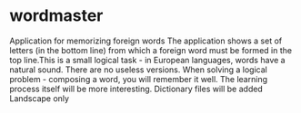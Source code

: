 # wordmaster
Application for memorizing foreign words
The application shows a set of letters (in the bottom line) from which a foreign word must be formed in the top line.This is a small logical task - in European languages, words have a natural sound. There are no useless versions.
When solving a logical problem - composing a word, you will remember it well. The learning process itself will be more interesting.
Dictionary files will be added
Landscape only
